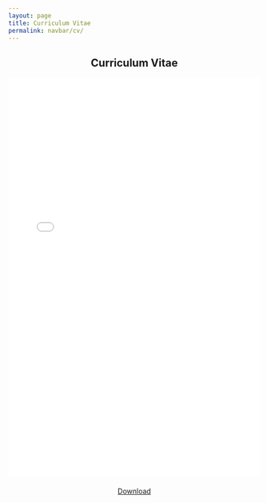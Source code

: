 ```yaml
---
layout: page
title: Curriculum Vitae
permalink: navbar/cv/
---
```


<h2 style="text-align:center;">Curriculum Vitae</h2>

<!-- 内嵌 PDF 简历 -->
<embed src="../assets/file/cv.pdf" type="application/pdf" width="100%" height="800px" />

<!-- 下载按钮 -->
<p style="text-align:center; margin-top: 20px;">
  <a href="../assets/file/cv.pdf" target="_blank" class="btn btn-primary">
    Download
  </a>
</p>
